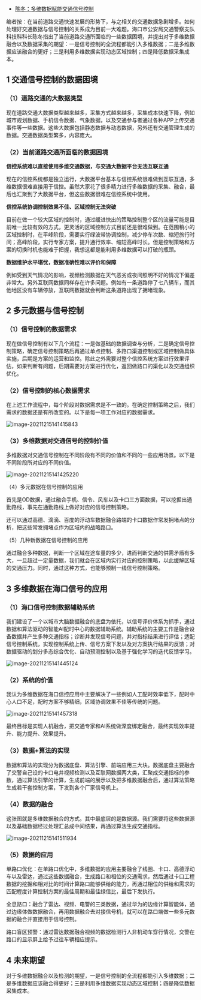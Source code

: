 - [陈冬：多维数据赋能交通信号控制](https://mp.weixin.qq.com/s/xX-9pz3Yww24T1dqueDuow)

编者按：在当前道路交通快速发展的形势下，与之相关的交通数据急剧增多。如何处理好交通数据与信号控制的关系成为目前一大难题。海口市公安局交通警察支队科技科科长陈冬指出了当前道路交通所面临的一些数据困境，并提出对于多维数据融合以及数据采集的期望：一是信号控制的全流程都能引入多维数据；二是多维数据应该融合的更好；三是利用多维数据实现动态区域控制；四是降低数据采集成本。

## 1 交通信号控制的数据困境

### （1）道路交通的大数据类型

现在道路交通大数据类型越来越多，采集方式越来越多，采集成本快速下降，例如城市规划数据、手机信令数据、气象数据，以及交通参与者通过各种APP上传交通事件等一些数据。这些大数据包括静态数据与动态数据，另外还有交通管理生成的数据。交通数据类型繁多，内容庞大。

### （2）当前道路交通所面临的数据困境

**信控系统难以直接使用多维交通数据，与交通大数据平台无法互联互通**

现在的信控系统都是独立运行，大数据平台基本与信控系统很难做到互联互通，多维数据很难直接用于信控。虽然大家花了很多精力进行多维数据的采集、融合，最后也汇聚到了大数据平台，但这些数据很难在信控系统中使用。

**信控系统协调控制效果不佳、区域控制无法突破**

目前在做一个较大区域的控制时，通过缓进快出的策略控制整个区的流量可能是目前唯一比较有效的方式，更灵活的区域控制方式目前还是很难做到。在范围稍小的区域控制时，在平峰阶段，需要实行绿波带协调控制，减少停车次数、缩短旅行时间；高峰阶段，实行专家方案，提升通行效率、缩短高峰时长。但是控制策略和方案的切换时机也能难于把握，我想这都是能利用多维数据可以打破的瓶颈。

**数据维护水平堪忧，数据准确性难以评价和保障**

例如受到天气情况的影响，视频检测数据在天气恶劣或夜间照明不好的情况下偏差非常大。另外互联网数据同样存在许多问题。例如有一条道路停了七八辆车，而其他地区没有车辆停放，互联网数据就会判断这条道路出现了拥堵现象。

## 2 多元数据与信号控制

### （1）信号控制的数据需求

现在做信号控制有以下几个流程：一是做基础的数据调查与分析，二是确定信号控制策略，确定信号控制策略后再通过单点控制、多路口渠道控制或区域控制做具体实施，后期是方案的运营和监控。除此之外需要对整个信控系统方案进行效果评估，如果判断有问题，后期需要对方案进行优化，返回做路口的渠化以及交通组织优化。

### （2）信号控制的核心数据需求

在上述工作流程中，每个阶段对数据需求是不一致的。在确定控制策略之后，我们需求的数据还是有所改变的。以下是每一项工作对应的数据需求。

![image-20211215141415843](https://gitee.com/er-huomeng/img/raw/master/image-20211215141415843.png)

### （3）多维数据对交通信号的控制价值

多维数据对交通信号控制在不同阶段有不同的价值和不同的一些应用场景。以下是不同阶段所对应的不同价值。

![image-20211215141425220](https://gitee.com/er-huomeng/img/raw/master/image-20211215141425220.png)

（4）多元数据在信号控制的应用

首先是OD数据，通过融合手机、信令、风车以及卡口三方面数据，可以挖掘出通勤路线，事先在通勤路线上做好对应的信号控制策略。

还可以通过高德、滴滴、百度的浮动车数据融合路端的卡口数据作常发拥堵点的分析，把这些常发拥堵点作为区域内的战略路口。

（5）几种新数据在信号控制的应用

通过融合多种数据，判断一个区域在途车量的多少，进而判断交通的供需矛盾有多大，一旦超过一定量数据，我们就会在区域内实行对应的控制策略，以此缓解区域的交通压力。同时，通过这种方式，也能够预制一线信号控制策略。

## 3 多维数据在海口信号的应用

### （1）海口信号控制数据辅助系统

我们建设了一个以城市大脑数据融合的底盘为依托，以信号评价体系为抓手，通过数据和算法驱动的智能AI配时中心的数据辅助系统。辅助系统的主要工作是融合设备数据并产生多种交通指标；诊断并发现信号问题，并对指标结果进行评估；适配信号控制系统，实现控制系统上传、信号方案下发以及对方案执行结果的反馈；对数据驱动的划分多态综合优化、自动预测控制以及基于强化学习的迭代反馈学习。

![image-20211215141445124](https://gitee.com/er-huomeng/img/raw/master/image-20211215141445124.png)

### （2）系统的价值

我认为多维数据在海口信控应用中主要解决了一些例如人工配时效率低下，配时中心人口不足，配时方案不够精细，区域协调效果不佳等传统的问题。

![image-20211215141457318](https://gitee.com/er-huomeng/img/raw/master/image-20211215141457318.png)

最终目标是实现人机融合，把交通专家和AI系统做深度绑定融合，最终实现效率提升、能力提升、效果提升。

### （3）数据+算法的实现

数据和算法的实现分为数据底盘、算法引擎、前端应用三大块。数据底盘主要融合了交警自己设的卡口电井视频检测以及互联网数据两大类，汇聚成交通指标的参数，通过算法引擎的计算，生成前端的展示以及把多维数据融合后，通过算法策略生成若干套控制方案，下发到各个厂家信号机上。

### （4）数据的融合

这张图就是多维数据融合的方式。其中最底层的是数据源。我们需要将这些数据源以及基础数据经过处理汇总成中间结果，再通过算法生成交通指标。

![image-20211215141511934](https://gitee.com/er-huomeng/img/raw/master/image-20211215141511934.png)

### （5）数据的应用

单路口优化：在单路口优化中，多维数据的应用主要融合了线圈、卡口、高德浮动车以及雷达，通过这些数据融合，生成路口和相位的交通需求，然后通过卡口工程数据的挖掘和相对比的时间计算路口能够供给的能力，再通过相位的供给和需求的匹配程度计算控制方案的最佳周期和最佳绿信比，最后下发执行。

全息路口：融合了雷达、视频、电警的三类数据，通过华为的边缘计算智能体，通过边缘体做数据融合，再用数据融合去对接信号机，就可以在路口端做一些多元数据的融合并直接用于信号控制。

路口盲区预警：通过雷达数据融合视频的数据检测行人非机动车穿行情况，交警在路口的显示屏上给予过往车辆相应提示。

## 4 未来期望

对于多维数据融合以及检测的期望，一是信号控制的全流程都能引入多维数据；二是多维数据应该融合得更好；三是利用多维数据实现动态区域控制；四是降低数据采集成本。